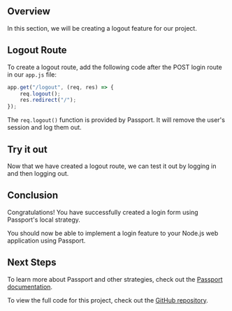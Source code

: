 ## Overview

In this section, we will be creating a logout feature for our project.

## Logout Route

To create a logout route, add the following code after the POST login route in our `app.js` file:

```js
app.get("/logout", (req, res) => {
	req.logout();
	res.redirect("/");
});
```

The `req.logout()` function is provided by Passport. It will remove the user's session and log them out.

## Try it out

Now that we have created a logout route, we can test it out by logging in and then logging out.

## Conclusion

Congratulations! You have successfully created a login form using Passport's local strategy.

You should now be able to implement a login feature to your Node.js web application using Passport.

## Next Steps

To learn more about Passport and other strategies, check out the [Passport documentation](http://www.passportjs.org/docs/).

To view the full code for this project, check out the [GitHub repository](https://github.com/michaeleii/login-form-tutorial).
